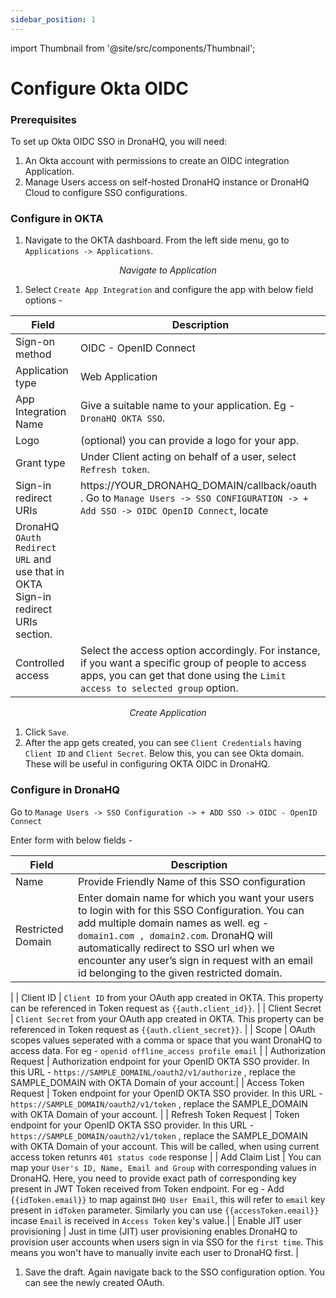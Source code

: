 ```yaml
---
sidebar_position: 1
---
```


import Thumbnail from '@site/src/components/Thumbnail';

# Configure Okta OIDC  

### Prerequisites

To set up Okta OIDC SSO in DronaHQ, you will need:

1. An Okta account with permissions to create an OIDC integration Application.
1. Manage Users access on self-hosted DronaHQ instance or DronaHQ Cloud to configure SSO configurations.

### Configure in OKTA

1. Navigate to the OKTA dashboard. From the left side menu, go to `Applications -> Applications`.

<figure>
  <Thumbnail src="/img/sso/guides/sso-okta-menu-application.png" alt="Navigate to Application" />
  <figcaption align = "center"><i>Navigate to Application</i></figcaption>
</figure>


1. Select `Create App Integration` and configure the app with below field options -

| Field | Description  | 
  | ----------------- |---------------- |
| Sign-on method            | OIDC - OpenID Connect  |
| Application type          | Web Application  |
| App Integration Name              | Give a suitable name to your application. Eg - `DronaHQ OKTA SSO`. |
| Logo | (optional) you can provide a logo for your app.|
| Grant type      | Under Client acting on behalf of a user, select `Refresh token`.|
| Sign-in redirect URIs | https://YOUR_DRONAHQ_DOMAIN/callback/oauth . Go to `Manage Users -> SSO CONFIGURATION -> + Add SSO -> OIDC OpenID Connect`, locate
DronaHQ `OAuth Redirect URL` and use that in OKTA Sign-in redirect URIs section.|
| Controlled access | Select the access option accordingly. For instance, if you want a specific group of people to access apps, you can get that done using the `Limit access to selected group` option. |

<figure>
  <Thumbnail src="/img/sso/guides/sso-okta-create-application-full.png" alt="Create Application" />
  <figcaption align = "center"><i>Create Application</i></figcaption>
</figure>

1. Click `Save`.
1. After the app gets created, you can see `Client Credentials` having `Client ID` and `Client Secret`. Below this, you can see Okta domain. These will be useful in configuring OKTA OIDC in DronaHQ.

### Configure in DronaHQ

Go to `Manage Users -> SSO Configuration -> + ADD SSO -> OIDC - OpenID Connect`

Enter form with below fields -

 | Field | Description  | 
  | ----------------- |---------------- |
| Name            | Provide Friendly Name of this SSO configuration  |
| Restricted Domain           | Enter domain name for which you want your users to login with for this SSO Configuration. You can add multiple domain names as well. eg - `domain1.com , domain2.com`. DronaHQ will automatically redirect to SSO url when we encounter any user’s sign in request with an email id belonging to the given restricted domain.
 |
| Client ID              | `Client ID` from your OAuth app created in OKTA. This property can be referenced in Token request as `{{auth.client_id}}`. |
| Client Secret | `Client Secret` from your OAuth app created in OKTA. This property can be referenced in Token request as `{{auth.client_secret}}`. |
| Scope      | OAuth scopes values seperated with a comma or space that you want DronaHQ to access data. For eg - `openid offline_access profile email` |
| Authorization Request | Authorization endpoint for your OpenID OKTA SSO provider. In this URL - `https://SAMPLE_DOMAINL/oauth2/v1/authorize` , replace the SAMPLE_DOMAIN with OKTA Domain of your account.|
| Access Token Request | Token endpoint for your OpenID OKTA SSO provider. In this URL - `https://SAMPLE_DOMAIN/oauth2/v1/token` , replace the SAMPLE_DOMAIN with OKTA Domain of your account. |
| Refresh Token Request | Token endpoint for your OpenID OKTA SSO provider. In this URL - `https://SAMPLE_DOMAIN/oauth2/v1/token` , replace the SAMPLE_DOMAIN with OKTA Domain of your account. This will be called, when using current access token retunrs `401 status code` response |
| Add Claim List | You can map your `User's ID, Name, Email and Group` with corresponding values in DronaHQ. Here, you need to provide exact path of corresponding key present in JWT Token received from Token endpoint. For eg - Add `{{idToken.email}}` to map against `DHQ User Email`, this will refer to `email` key present in `idToken` parameter. Similarly you can use `{{accessToken.email}}` incase `Email` is received in `Access Token` key's value.|
| Enable JIT user provisioning | Just in time (JIT) user provisioning enables DronaHQ to provision user accounts when users sign in via SSO for the `first time`. This means you won't have to manually invite each user to DronaHQ first. |


1. Save the draft. Again navigate back to the SSO configuration option. You can see the newly created OAuth.

